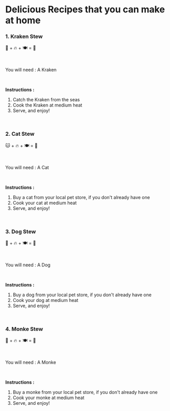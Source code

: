 # Delicious Recipes that you can make at home

### 1. Kraken Stew
🐙 + 🔥 + 🍽️ = 🍲

<br>

You will need : A Kraken

<br>

**Instructions :**
1. Catch the Kraken from the seas
2. Cook the Kraken at medium heat
3. Serve, and enjoy!

<br>

### 2. Cat Stew
🐱 + 🔥 + 🍽️ = 🍲

<br>

You will need : A Cat

<br>

**Instructions :**
1. Buy a cat from your local pet store, if you don't already have one
2. Cook your cat at medium heat
3. Serve, and enjoy!

<br>

### 3. Dog Stew
🐶 + 🔥 + 🍽️ = 🍲

<br>

You will need : A Dog

<br>

**Instructions :**
1. Buy a dog from your local pet store, if you don't already have one
2. Cook your dog at medium heat
3. Serve, and enjoy!

<br>

### 4. Monke Stew
🐒 + 🔥 + 🍽️ = 🍲

<br>

You will need : A Monke

<br>

**Instructions :**
1. Buy a monke from your local pet store, if you don't already have one
2. Cook your monke at medium heat
3. Serve, and enjoy!

